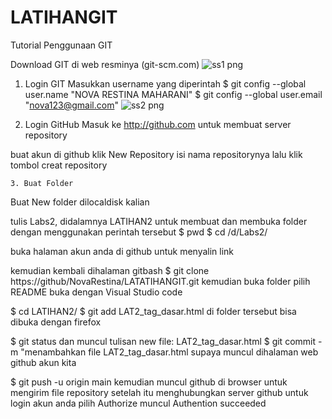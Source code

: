 # LATIHANGIT

Tutorial Penggunaan GIT

Download GIT di web resminya (git-scm.com)
![ss1 png](https://user-images.githubusercontent.com/115637858/196013618-05148dc2-dd06-4874-9db3-afce3a35993c.png)


  1. Login GIT
 Masukkan username yang diperintah
 $ git config --global user.name "NOVA RESTINA MAHARANI"
 $ git config --global user.email "nova123@gmail.com"
 ![ss2 png](https://user-images.githubusercontent.com/115637858/196013921-a43080aa-f09d-473c-820b-2e5b967fb94c.png)
 
 2. Login GitHub
Masuk ke http://github.com untuk membuat server repository

buat akun di github
klik New Repository
isi nama repositorynya
lalu klik tombol creat repository

    3. Buat Folder
Buat New folder dilocaldisk kalian

tulis Labs2, didalamnya LATIHAN2
untuk membuat dan membuka folder dengan menggunakan perintah tersebut
$ pwd
$ cd /d/Labs2/

buka halaman akun anda di github untuk menyalin link

kemudian kembali dihalaman gitbash
$ git clone https://github/NovaRestina/LATATIHANGIT.git
kemudian buka folder pilih README buka dengan Visual Studio code

$ cd LATIHAN2/
$ git add LAT2_tag_dasar.html di folder tersebut bisa dibuka dengan firefox

$ git status dan muncul tulisan new file: LAT2_tag_dasar.html
$ git commit -m "menambahkan file LAT2_tag_dasar.html supaya muncul dihalaman web github akun kita


$ git push -u origin main 
kemudian muncul github di browser untuk mengirim file repository
setelah itu menghubungkan server github untuk login akun anda
pilih Authorize
muncul Authention succeeded

 
